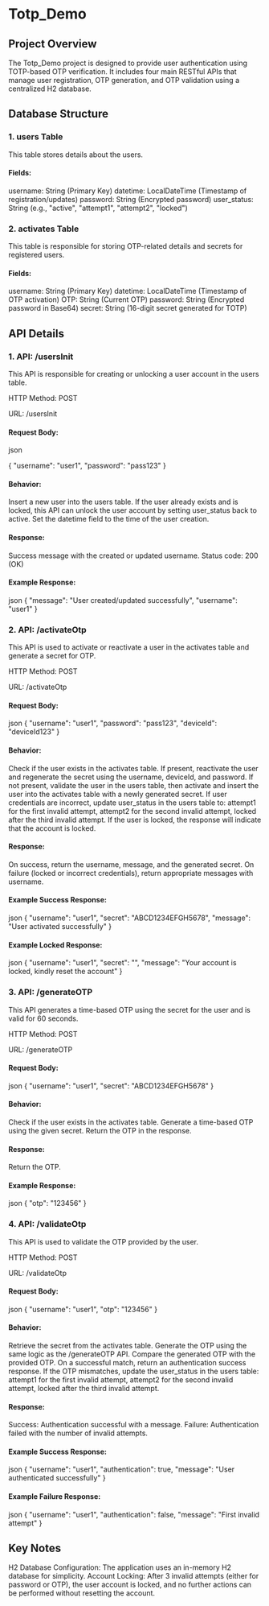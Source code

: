# Totp_Demo
## Project Overview
The Totp_Demo project is designed to provide user authentication using TOTP-based OTP verification. It includes four main RESTful APIs that manage user registration, OTP generation, and OTP validation using a centralized H2 database.

## Database Structure
### 1. users Table
This table stores details about the users.

#### Fields:
username: String (Primary Key)
datetime: LocalDateTime (Timestamp of registration/updates)
password: String (Encrypted password)
user_status: String (e.g., "active", "attempt1", "attempt2", "locked")

### 2. activates Table
This table is responsible for storing OTP-related details and secrets for registered users.

#### Fields:
username: String (Primary Key)
datetime: LocalDateTime (Timestamp of OTP activation)
OTP: String (Current OTP)
password: String (Encrypted password in Base64)
secret: String (16-digit secret generated for TOTP)

## API Details

### 1. API: /usersInit
This API is responsible for creating or unlocking a user account in the users table.

HTTP Method: POST

URL: /usersInit

#### Request Body:

json

{
  "username": "user1",
  "password": "pass123"
}

#### Behavior:

Insert a new user into the users table.
If the user already exists and is locked, this API can unlock the user account by setting user_status back to active.
Set the datetime field to the time of the user creation.

#### Response:

Success message with the created or updated username.
Status code: 200 (OK)

#### Example Response:

json
{
  "message": "User created/updated successfully",
  "username": "user1"
}


### 2. API: /activateOtp
This API is used to activate or reactivate a user in the activates table and generate a secret for OTP.

HTTP Method: POST

URL: /activateOtp

#### Request Body:

json
{
  "username": "user1",
  "password": "pass123",
  "deviceId": "deviceId123"
}

#### Behavior:

Check if the user exists in the activates table.
If present, reactivate the user and regenerate the secret using the username, deviceId, and password.
If not present, validate the user in the users table, then activate and insert the user into the activates table with a newly generated secret.
If user credentials are incorrect, update user_status in the users table to:
attempt1 for the first invalid attempt,
attempt2 for the second invalid attempt,
locked after the third invalid attempt.
If the user is locked, the response will indicate that the account is locked.

#### Response:

On success, return the username, message, and the generated secret.
On failure (locked or incorrect credentials), return appropriate messages with username.

#### Example Success Response:

json
{
  "username": "user1",
  "secret": "ABCD1234EFGH5678",
  "message": "User activated successfully"
}

#### Example Locked Response:

json
{
"username": "user1",
"secret": "",
  "message": "Your account is locked, kindly reset the account"
}

### 3. API: /generateOTP
This API generates a time-based OTP using the secret for the user and is valid for 60 seconds.

HTTP Method: POST

URL: /generateOTP

#### Request Body:

json
{
  "username": "user1",
  "secret": "ABCD1234EFGH5678"
}

#### Behavior:

Check if the user exists in the activates table.
Generate a time-based OTP using the given secret.
Return the OTP in the response.

#### Response:

Return the OTP.

#### Example Response:

json
{
  "otp": "123456"
}

### 4. API: /validateOtp
This API is used to validate the OTP provided by the user.

HTTP Method: POST

URL: /validateOtp

#### Request Body:

json
{
  "username": "user1",
  "otp": "123456"
}

#### Behavior:

Retrieve the secret from the activates table.
Generate the OTP using the same logic as the /generateOTP API.
Compare the generated OTP with the provided OTP.
On a successful match, return an authentication success response.
If the OTP mismatches, update the user_status in the users table:
attempt1 for the first invalid attempt,
attempt2 for the second invalid attempt,
locked after the third invalid attempt.

#### Response:

Success: Authentication successful with a message.
Failure: Authentication failed with the number of invalid attempts.

#### Example Success Response:

json
{
  "username": "user1",
  "authentication": true,
  "message": "User authenticated successfully"
}

#### Example Failure Response:

json
{
  "username": "user1",
  "authentication": false,
  "message": "First invalid attempt"
}

## Key Notes
H2 Database Configuration: The application uses an in-memory H2 database for simplicity.
Account Locking: After 3 invalid attempts (either for password or OTP), the user account is locked, and no further actions can be performed without resetting the account.
